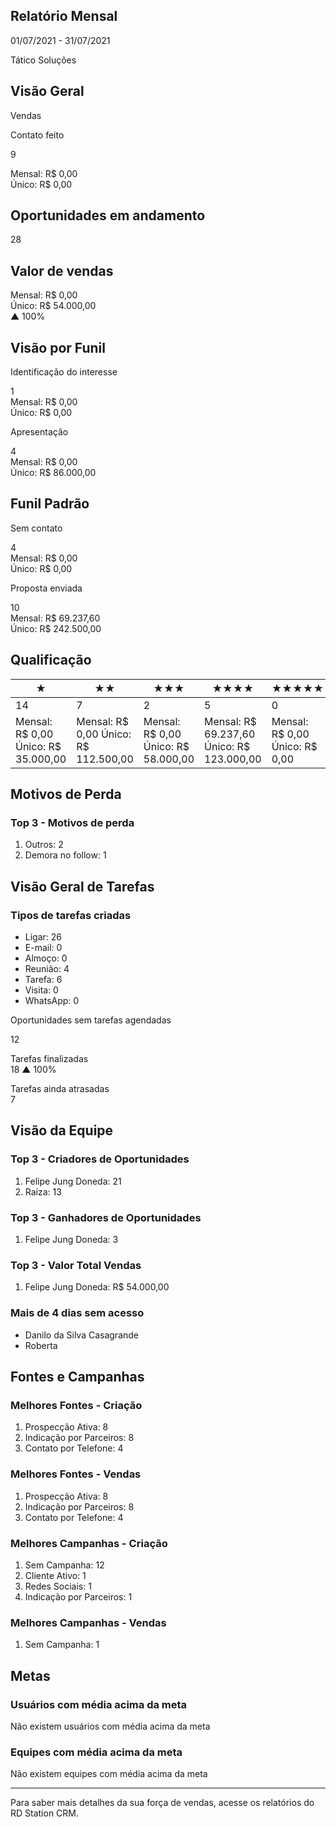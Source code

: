 ## Relatório Mensal
01/07/2021 - 31/07/2021  

Tático Soluções  

## Visão Geral

<!-- image -->

Vendas  

<!-- image -->

Contato feito  

<!-- image -->

9  

Mensal: R$ 0,00  
Único: R$ 0,00  

## Oportunidades em andamento

28  

## Valor de vendas

Mensal: R$ 0,00  
Único: R$ 54.000,00  
▲ 100%  

## Visão por Funil

Identificação do interesse  

<!-- image -->

1  
Mensal: R$ 0,00  
Único: R$ 0,00  

Apresentação  

4  
Mensal: R$ 0,00  
Único: R$ 86.000,00  

## Funil Padrão

Sem contato  

4  
Mensal: R$ 0,00  
Único: R$ 0,00  

<!-- image -->

Proposta enviada  

10  
Mensal: R$ 69.237,60  
Único: R$ 242.500,00  

<!-- image -->

## Qualificação

| ★   | ★★  | ★★★ | ★★★★ | ★★★★★ |
|-----|-----|-----|------|--------|
| 14  | 7   | 2   | 5    | 0      |
| Mensal: R$ 0,00 Único: R$ 35.000,00 | Mensal: R$ 0,00 Único: R$ 112.500,00 | Mensal: R$ 0,00 Único: R$ 58.000,00 | Mensal: R$ 69.237,60 Único: R$ 123.000,00 | Mensal: R$ 0,00 Único: R$ 0,00 |

## Motivos de Perda

### Top 3 - Motivos de perda
1. Outros: 2  
2. Demora no follow: 1  

## Visão Geral de Tarefas

<!-- image -->
<!-- image -->

### Tipos de tarefas criadas
- Ligar: 26  
- E-mail: 0  
- Almoço: 0  
- Reunião: 4  
- Tarefa: 6  
- Visita: 0  
- WhatsApp: 0  

Oportunidades sem tarefas agendadas  

<!-- image -->

12  

Tarefas finalizadas  
18 ▲ 100%  

Tarefas ainda atrasadas  
7  

<!-- image -->

## Visão da Equipe

### Top 3 - Criadores de Oportunidades
1. Felipe Jung Doneda: 21  
2. Raíza: 13  

### Top 3 - Ganhadores de Oportunidades
1. Felipe Jung Doneda: 3  

### Top 3 - Valor Total Vendas
1. Felipe Jung Doneda: R$ 54.000,00  

### Mais de 4 dias sem acesso
- Danilo da Silva Casagrande  
- Roberta  

<!-- image -->

## Fontes e Campanhas

### Melhores Fontes - Criação
1. Prospecção Ativa: 8  
2. Indicação por Parceiros: 8  
3. Contato por Telefone: 4  

### Melhores Fontes - Vendas
1. Prospecção Ativa: 8  
2. Indicação por Parceiros: 8  
3. Contato por Telefone: 4  

### Melhores Campanhas - Criação
1. Sem Campanha: 12  
2. Cliente Ativo: 1  
3. Redes Sociais: 1  
4. Indicação por Parceiros: 1  

### Melhores Campanhas - Vendas
1. Sem Campanha: 1  

## Metas

### Usuários com média acima da meta
Não existem usuários com média acima da meta  

### Equipes com média acima da meta
Não existem equipes com média acima da meta  

---

Para saber mais detalhes da sua força de vendas, acesse os relatórios do RD Station CRM.  

<!-- image -->